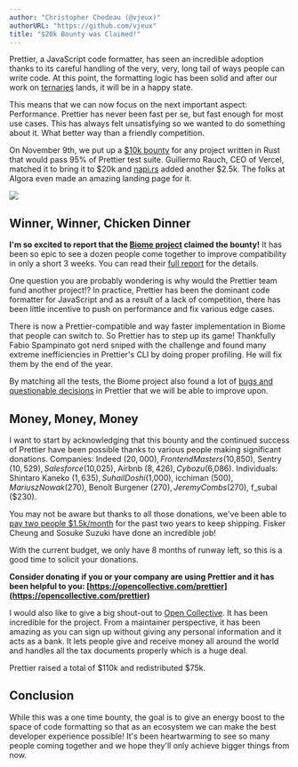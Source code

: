 ```yaml
---
author: "Christopher Chedeau (@vjeux)"
authorURL: "https://github.com/vjeux"
title: "$20k Bounty was Claimed!"
---
```


Prettier, a JavaScript code formatter, has seen an incredible adoption thanks to its careful handling of the very, very, long tail of ways people can write code. At this point, the formatting logic has been solid and after our work on [ternaries](https://prettier.io/blog/2023/11/13/curious-ternaries) lands, it will be in a happy state.

This means that we can now focus on the next important aspect: Performance. Prettier has never been fast per se, but fast enough for most use cases. This has always felt unsatisfying so we wanted to do something about it. What better way than a friendly competition.

On November 9th, we put up a [$10k bounty](https://twitter.com/Vjeux/status/1722733472522142022) for any project written in Rust that would pass 95% of Prettier test suite. Guillermo Rauch, CEO of Vercel, matched it to bring it to $20k and [napi.rs](https://napi.rs) added another $2.5k. The folks at Algora even made an amazing landing page for it.

[![](https://console.algora.io/prettier/og.png)](https://console.algora.io/challenges/prettier)

<!-- truncate -->

## Winner, Winner, Chicken Dinner

**I'm so excited to report that the [Biome project](https://biomejs.dev/) claimed the bounty!** It has been so epic to see a dozen people come together to improve compatibility in only a short 3 weeks. You can read their [full report](https://biomejs.dev/blog/biome-wins-prettier-challenge) for the details.

One question you are probably wondering is why would the Prettier team fund another project!? In practice, Prettier has been the dominant code formatter for JavaScript and as a result of a lack of competition, there has been little incentive to push on performance and fix various edge cases.

There is now a Prettier-compatible and way faster implementation in Biome that people can switch to. So Prettier has to step up its game! Thankfully Fabio Spampinato got nerd sniped with the challenge and found many extreme inefficiencies in Prettier's CLI by doing proper profiling. He will fix them by the end of the year.

By matching all the tests, the Biome project also found a lot of [bugs and questionable decisions](https://github.com/biomejs/biome/issues/739) in Prettier that we will be able to improve upon.

## Money, Money, Money

I want to start by acknowledging that this bounty and the continued success of Prettier have been possible thanks to various people making significant donations. Companies: Indeed ($20,000), Frontend Masters ($10,850), Sentry ($10,529), Salesforce ($10,025), Airbnb ($8,426), Cybozu ($6,086). Individuals: Shintaro Kaneko ($1,635), Suhail Doshi ($1,000), icchiman ($500), Mariusz Nowak ($270), Benoît Burgener ($270), Jeremy Combs ($270), f_subal ($230).

You may not be aware but thanks to all those donations, we've been able to [pay two people $1.5k/month](https://prettier.io/blog/2022/01/06/prettier-begins-paying-maintainers) for the past two years to keep shipping. Fisker Cheung and Sosuke Suzuki have done an incredible job!

With the current budget, we only have 8 months of runway left, so this is a good time to solicit your donations.

**Consider donating if you or your company are using Prettier and it has been helpful to you: [https://opencollective.com/prettier](https://opencollective.com/prettier)**

I would also like to give a big shout-out to [Open Collective](https://opencollective.com/prettier). It has been incredible for the project. From a maintainer perspective, it has been amazing as you can sign up without giving any personal information and it acts as a bank. It lets people give and receive money all around the world and handles all the tax documents properly which is a huge deal.

Prettier raised a total of $110k and redistributed $75k.

## Conclusion

While this was a one time bounty, the goal is to give an energy boost to the space of code formatting so that as an ecosystem we can make the best developer experience possible! It's been heartwarming to see so many people coming together and we hope they'll only achieve bigger things from now.

